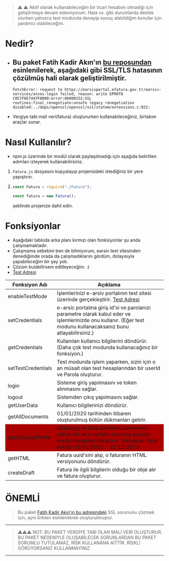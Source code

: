 > ⚠ ⚠ Aktif olarak kullanabileceğim bir ticari hesabım olmadığı için geliştirmeye devam edemiyorum. Hata vs. gibi durumlarda destek olurken yalnızca test modunda deneyip sonuç alabildiğim konular için yardımcı olabileceğim.
# Nedir?

- ## Bu paket Fatih Kadir Akın'ın [bu reposundan](https://github.com/f/fatura) esinlenilerek, aşağıdaki gibi SSL/TLS hatasının çözülmüş hali olarak geliştirilmiştir.
  ```console
  FetchError: request to https://earsivportal.efatura.gov.tr/earsiv-services/assos-login failed, reason: write EPROTO C057F8E7447F0000:error:0A000152:SSL routines:final_renegotiate:unsafe legacy renegotiation disabled:../deps/openssl/openssl/ssl/statem/extensions.c:922:
  ```
- Vergiye tabi mali veri(fatura) oluştururken kullanabileceğiniz, birtakım araçlar sunar.

# Nasıl Kullanılır?

- npm.js üzerinde bir modül olarak paylaşılmadığı için aşağıda belirtilen adımları izleyerek kullanabilirsiniz.

1. `Fatura.js` dosyasını kopyalayıp projenizdeki istediğiniz bir yere yapıştırın.
2. ```javascript
   const Fatura = require("./Fatura");

   const fatura = new Fatura();
   ```

   şeklinde projenize dahil edin.

# Fonksiyonlar

- Aşağıdaki tabloda arka planı kırmızı olan fonksiyonlar şu anda çalışmamaktadır.
- Çalışmama sebebini ben de bilmiyorum, earsiv test sitesinden denediğimde orada da çalışmadıklarını gördüm, dolayısıyla yapabileceğim bir şey yok.
- Çözüm bulabilirsem editleyeceğim. :)
- <a href="https://earsivportaltest.efatura.gov.tr/earsiv-services">Test Adresi</a>
<table>
<thead>

<tr> <th>Fonksiyon Adı</th><th>Açıklama</th></tr>
</thead>
<tbody>
    <tr>
        <td>enableTestMode</td>
        <td>İşlemlerinizi e-arsiv portalının test sitesi üzerinde gerçekleştirir. <a href="https://earsivportaltest.efatura.gov.tr/earsiv-services">Test Adresi</a></td>
    </tr>
    <tr>
        <td>setCredentials</td>
        <td>e-arsic portalına giriş id'si ve parolanızı parametre olarak kabul eder ve işlemlerinizde onu kullanır. (Eğer test modunu kullanacaksanız bunu atlayabilirsiniz.)</td>
    </tr>
    <tr>
        <td>getCredentials</td>
        <td>Kullanılan kullanıcı bilgilerini döndürür. (Daha çok test modunda kullanacağınız bir fonksiyon.)</td>
    </tr>
    <tr>
        <td>setTestCredentials</td>
        <td>Test modunda işlem yaparken, sizin için o an müsait olan test hesaplarından bir userId ve Parola oluşturur.</td>
    </tr>
    <tr>
        <td>login</td>
        <td>Sisteme giriş yapılmasını ve token alınmasını sağlar.</td>
    </tr>
    <tr>
        <td>logout</td>
        <td>Sistemden çıkış yapılmasını sağlar.</td>
    </tr>
    <tr>
        <td>getUserData</td>
        <td>Kullanıcı bilgilerinizi döndürür.</td>
    </tr>
    <tr>
        <td>getAllDocuments</td>
        <td>01/01/2020 tarihinden itibaren oluşturulmuş bütün dükmanları getirir.</td>
    </tr>
    <tr style="background-color: #a00">
        <td>getAllIssuedToMe</td>
        <td>Başlangıç ve bitiş tarihlerini parametre olarak alır ve o tarihler arasında adınıza kesilen belgeleri döndürür. Varsayılan tarih aralığı: 01/01/2022 - 31/12/2023</td>
    </tr>
    <tr>
        <td>getHTML</td>
        <td>Fatura uuid'sini alıp, o faturanın HTML versiyonunu döndürür.</td>
    </tr>
    <tr>
        <td>createDraft</td>
        <td>Fatura ile ilgili bilgilerin olduğu bir obje alır ve fatura oluşturur.</td>
    </tr>

</tbody>
</table>

# ÖNEMLİ

> Bu paket [Fatih Kadir Akın'ın bu adresindeki](https://github.com/f/fatura) SSL sorununu çözmek için, aynı linkten esinlenilerek oluşturulmuştur.

---

> ⚠⚠⚠ NOT: BU PAKET VERGİYE TABİ OLAN MALİ VERİ OLUŞTURUR. BU PAKET NEDENİYLE OLUŞABİLECEK SORUNLARDAN BU PAKET SORUMLU TUTULAMAZ, RİSK KULLANANA AİTTİR. RİSKLİ GÖRÜYORSANIZ KULLANMAYINIZ.

---
